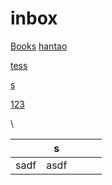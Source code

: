 # inbox


[Books](books)
[hantao](hantao)

[tess](111)

[s](s)

[123](123)

\

|      | s    |   |   |   |
|------|------|---|---|---|
| sadf | asdf |   |   |   |

